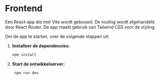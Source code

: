 # Frontend

Een React-app die met Vite wordt gebouwd. De routing wordt afgehandeld door React Router. De app maakt gebruik van
Tailwind CSS voor de styling.

Om de app te starten, voer de volgende stappen uit:

1. **Installeer de dependencies:**
   ```bash
   npm install
   ```
2. **Start de ontwikkelserver:**
   ```bash
    npm run dev
    ```